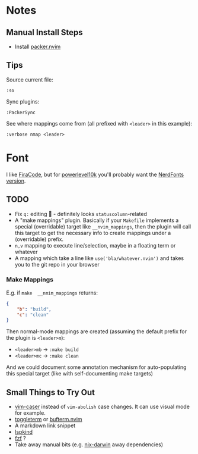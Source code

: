 # Notes

## Manual Install Steps

+ Install [packer.nvim](https://github.com/wbthomason/packer.nvim)

## Tips

Source current file:
```
:so
```

Sync plugins:
```
:PackerSync
```

See where mappings come from (all prefixed with `<leader>` in this example):
```
:verbose nmap <leader>
```

# Font

I like [FiraCode](https://github.com/tonsky/FiraCode), but for [powerlevel10k](https://github.com/romkatv/powerlevel10k#fonts) you'll probably want the [NerdFonts version](https://github.com/ryanoasis/nerd-fonts/tree/master/patched-fonts/FiraCode).


## TODO

+ Fix `q:` editing :thinking: - definitely looks `statuscolumn`-related
+ A "make mappings" plugin.  Basically if your `Makefile` implements a special (overridable) target like `__nvim_mappings`, then the plugin will call this target to get the necessary info to create mappings under a (overridable) prefix.
+ `n,v` mapping to execute line/selection, maybe in a floating term or whatever
+ A mapping which take a line like `use('bla/whatever.nvim')` and takes you to the git repo in your browser

### Make Mappings

E.g. if `make  __nmim_mappings` returns:

```json
{
    "b": "build",
    "c": "clean"
}
```

Then normal-mode mappings are created (assuming the default prefix for the plugin is `<leader>m`):

+ `<leader>mb` -> `:make build`
+ `<leader>mc` -> `:make clean`

And we could document some annotation mechanism for auto-populating this special target (like with self-documenting make targets)


## Small Things to Try Out

+ [vim-caser](https://github.com/arthurxavierx/vim-caser) instead of `vim-abolish` case changes. It can use visual mode for example.
+ [toggleterm](https://github.com/akinsho/toggleterm.nvim) or [bufterm.nvim](https://github.com/boltlessengineer/bufterm.nvim)
+ A markdown link snippet
+ [lspkind](https://github.com/onsails/lspkind.nvim)
+ [fzf](https://github.com/junegunn/fzf.vim) ?
+ Take away manual bits (e.g. [nix-darwin](https://github.com/LnL7/nix-darwin) away dependencies)
